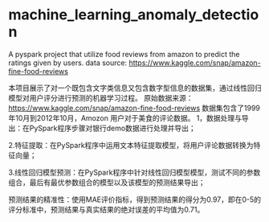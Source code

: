 # machine_learning_anomaly_detection
A pyspark project that utilize food reviews from amazon to predict the ratings given by users.
data source:
https://www.kaggle.com/snap/amazon-fine-food-reviews

本项目展示了对一个既包含文字类信息又包含数字型信息的数据集，通过线性回归模型对用户评分进行预测的机器学习过程。
原始数据来源：https://www.kaggle.com/snap/amazon-fine-food-reviews
数据集包含了1999年10月到2012年10月，Amozon 用户对于美食的评论数据。
1，数据处理与导出：在PySpark程序步骤对银行demo数据进行处理并导出；

2.特征提取：在PySpark程序中运用文本特征提取模型，将用户评论数据转换为特征向量；

3.线性回归模型预测：在PySpark程序中针对线性回归模型模型，测试不同的参数组合，最后有最优参数组合的模型以及该模型的预测结果导出；

预测结果的精准性：使用MAE评价指标，得到预测结果的得分为0.97，即在0-5的评分标准中，预测结果与真实结果的绝对误差的平均值为0.71。
